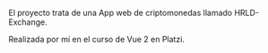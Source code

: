 El proyecto trata de una App web de criptomonedas llamado HRLD-Exchange.

Realizada por mí en el curso de Vue 2 en Platzi.
